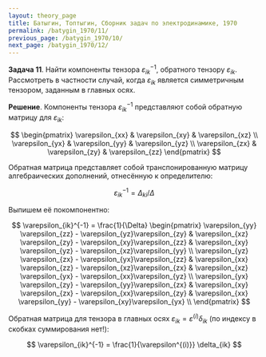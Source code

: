 ```yaml
---
layout: theory_page
title: Батыгин, Топтыгин, Сборник задач по электродинамике, 1970
permalink: /batygin_1970/11/
previous_page: /batygin_1970/10/
next_page: /batygin_1970/12/
---
```


**Задача 11**. Найти компоненты тензора $\varepsilon_{ik}^{-1}$, обратного тензору $\varepsilon_{ik}$. Рассмотреть в частности случай, когда $\varepsilon_{ik}$ является симметричным тензором, заданным в главных осях.

**Решение**. Компоненты тензора $\varepsilon_{ik}^{-1}$ представляют собой обратную матрицу для $\varepsilon_{ik}$:

$$
\begin{pmatrix}
\varepsilon_{xx} & \varepsilon_{xy} & \varepsilon_{xz} \\
\varepsilon_{yx} & \varepsilon_{yy} & \varepsilon_{yz} \\
\varepsilon_{zx} & \varepsilon_{zy} & \varepsilon_{zz}
\end{pmatrix}
$$

Обратная матрица представляет собой транспонированную матрицу алгебраических дополнений, отнесённую к определителю:

$$
\varepsilon_{ik}^{-1} = \Delta_{ki}/\Delta 
$$

Выпишем её покомпонентно:

$$
\varepsilon_{ik}^{-1} = \frac{1}{\Delta} \begin{pmatrix}
\varepsilon_{yy} \varepsilon_{zz} - \varepsilon_{yz}\varepsilon_{zy} &
\varepsilon_{xz} \varepsilon_{zy} - \varepsilon_{xy}\varepsilon_{zz} &
\varepsilon_{xy} \varepsilon_{yz} - \varepsilon_{xz}\varepsilon_{yy} \\
\varepsilon_{yz} \varepsilon_{zx} - \varepsilon_{yx}\varepsilon_{zz} &
\varepsilon_{xx} \varepsilon_{zz} - \varepsilon_{xz}\varepsilon_{zx} &
\varepsilon_{xz} \varepsilon_{yx} - \varepsilon_{xx}\varepsilon_{yz} \\
\varepsilon_{yx} \varepsilon_{zy} - \varepsilon_{yy}\varepsilon_{zx} &
\varepsilon_{xy} \varepsilon_{zx} - \varepsilon_{xx}\varepsilon_{zy} &
\varepsilon_{xx} \varepsilon_{yy} - \varepsilon_{xy}\varepsilon_{yx} \\
\end{pmatrix} 
$$

Обратная матрица для тензора в главных осях $\varepsilon_{ik} = \varepsilon^{(i)}\delta_{ik}$ (по индексу в скобках суммирования нет!):

$$
\varepsilon_{ik}^{-1} = \frac{1}{\varepsilon^{(i)}} \delta_{ik}
$$